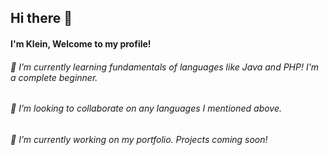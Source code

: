 ## Hi there 👋
#### I'm Klein, Welcome to my profile!
###### 🌱 I’m currently learning fundamentals of languages like Java and PHP! I'm a complete beginner.
###### 👯 I’m looking to collaborate on any languages I mentioned above.
###### 🔭 I’m currently working on my portfolio. Projects coming soon!


<!--
**kleinborre/kleinborre** is a ✨ _special_ ✨ repository because its `README.md` (this file) appears on your GitHub profile.

Here are some ideas to get you started:

- 🔭 I’m currently working on ...
- 🌱 I’m currently learning ...
- 👯 I’m looking to collaborate on ...
- 🤔 I’m looking for help with ...
- 💬 Ask me about ...
- 📫 How to reach me: ...
- 😄 Pronouns: ...
- ⚡ Fun fact: ...
-->
